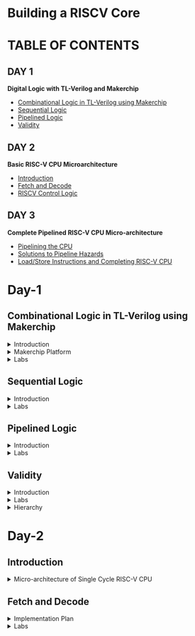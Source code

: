 # Building a RISCV Core
# TABLE OF CONTENTS
## DAY 1
**Digital Logic with TL-Verilog and Makerchip**  
+ [Combinational Logic in TL-Verilog using Makerchip](#combinational-logic-in-tl-verilog-using-makerchip)
+ [Sequential Logic](#sequential-logic)
+ [Pipelined Logic](#pipelined-logic)
+ [Validity](#validity)

## DAY 2
**Basic RISC-V CPU Microarchitecture**
+ [Introduction](#introduction)
+ [Fetch and Decode](#fetch-and-decode)
+ [RISCV Control Logic](#riscv-control-logic)

## DAY 3
**Complete Pipelined RISC-V CPU Micro-architecture**
+ [Pipelining the CPU](#pipelining-the-cpu)
+ [Solutions to Pipeline Hazards](#solutions-to-pipeline-hazards)
+ [Load/Store Instructions and Completing RISC-V CPU](#load/store-instructions-and-completing-risc-v-cpu)

# Day-1
## Combinational Logic in TL-Verilog using Makerchip
<details>
<summary> Introduction </summary>

+ **Logic Gates**
  
  Logic gates are fundamental building blocks of digital circuits and are used to perform logical operations on binary numbers. They manipulate binary information, where 0 represents false or low voltage, and 1 represents true or high voltage.

<p align="center">
<img width="505" alt="image" src="https://github.com/Veda1809/RISCV_based_myth/assets/142098395/dc4c7ced-363f-4712-9ffd-d52da2a217bf">
</p>
<p align="center">
  Fig 1.
</p>

+ **Boolean Operation**

  Boolean operations are fundamental operations in Boolean algebra, a mathematical structure dealing with variables that can take on one of two values, typically denoted as true (1) and false (0).

<p align="center">
<img width="344" alt="image" src="https://github.com/Veda1809/RISCV_based_myth/assets/142098395/6d87e1de-cd86-4708-89e5-d8f14c84c5de">
</p>
<p align="center">
  Fig 2.
</p>

+ **Basic Mux Implementation**

   A 2:1 multiplexer (also known as a 2-to-1 mux) is a digital circuit that selects one of two input data lines and directs it to a single output line based on a control signal. The control signal determines which of the two input lines is transmitted to the output.

<p align="center">
<img width="167" alt="image" src="https://github.com/Veda1809/RISCV_based_myth/assets/142098395/5d858058-d4b0-4e6e-ad53-d402aab85f7c">
</p>
<p align="center">
  Fig 3.
</p>

``` v
assign f = s ? x1 : x2;
```

+ **Chaining Ternary Operator**

<p align="center">
<img width="151" alt="image" src="https://github.com/Veda1809/RISCV_based_myth/assets/142098395/c478b402-a4d2-4bd9-b883-c25bd5c58197">
<img width="157" alt="image" src="https://github.com/Veda1809/RISCV_based_myth/assets/142098395/2682bfab-f2b8-4c4a-a90f-e6db6f6c4ac2">
</p>
<p align="center">
  Fig 4.
</p>

```v
assign f = sel[0] ? a : (sel[1] ? b : (sel[2] ? c : d)) ;
```

</details>

<details>
<summary> Makerchip Platform </summary>

+ Go to http://makerchip.com/
+ Click `IDE`
+ Open `Tutorials` then `Validity Tutorial`
+ Click `Load Pythogorean Example`
+ Split planes and move tabs.
+ Zoom/pan in Diagram with mouse wheel and drag.
+ Zoom waveform with `Zoom In` button.
+ Click `$bb_sq` in waveform to highlight in the diagram.

<p align="center">
<img width="960" alt="image" src="https://github.com/Veda1809/RISCV_based_myth/assets/142098395/351ab7e6-940b-47c4-9a06-d687d99147f3">
</p>
<p align="center">
  Fig 5.
</p>

</details>

<details>
<summary> Labs </summary>

**Inverter**
+ Open `Examples`(under `Tutorials`).
+ Load `Makerchip Default Template`.
+ Make an inverter.
+ On line 16, in place of `//..` , type `$out = ! $in1;` (preserve 3-space indentation, no tabs).
+ Compile (`E` menu).

<p align="center">
<img width="960" alt="image" src="https://github.com/Veda1809/RISCV_based_myth/assets/142098395/afa6bd69-0e70-4ca6-b5a0-4e5d1a5b12fd">
</p>
<p align="center">
  Fig 6.
</p>

  + There was no need to declare $out and $in1 unlike verilog, and no need to assign $in1 . Random stimulus is generated and a warning is produced.


**OR**
+  On line 16, in place of `//..` , type
  ```v
  $out = $in1 | $in2;
  ```

<p align="center">
<img width="959" alt="image" src="https://github.com/Veda1809/RISCV_based_myth/assets/142098395/f6cacef7-f094-4e85-950c-2f8c52896250">
</p>
<p align="center">
  Fig 7.
</p>

**Vectors**
+ Arithmetic operations operate on vectors as binary numbers.
+  On line 16, in place of `//..` , type

 ```v
  $out[4:0] = $in1[3:0] + $in2[3:0];
```

+  `$out[4:0]` creates a vecot of 5 bits.

<p align="center">
<img width="959" alt="image" src="https://github.com/Veda1809/RISCV_based_myth/assets/142098395/e7f72dc9-45d7-41b2-8194-1846c454065b">
</p>
<p align="center">
  Fig 8.
</p>

**MUX**
+ ```v
  $out = $sel ? $in1 : $in2;
  ```

<p align="center">
<img width="959" alt="image" src="https://github.com/Veda1809/RISCV_based_myth/assets/142098395/87170d58-c4d6-4a59-9f4c-d23d9812698d">
</p>
<p align="center">
  Fig 9.
</p>

+ Modified the mux to operate on vectors.
   - ```v
     $out[7:0] = $sel ? $in1[7:0] : $in2[7:0];
     ```

<p align="center">
<img width="959" alt="image" src="https://github.com/Veda1809/RISCV_based_myth/assets/142098395/f32f865a-3f6e-4f32-82c2-ca3af28b6c7e">
</p>
<p align="center">
  Fig 10.
</p>

**Combinational Calculator**

<p align="center">
  <img width="308" alt="image" src="https://github.com/Veda1809/RISCV_based_myth/assets/142098395/c28c7768-d70f-4bb0-8bc4-e96a78267add">
</p>
<p align="center">
  Fig 11.
</p>

```v
$reset = *reset;
$val1[31:0] = $rand1[3:0];
$val2[31:0] = $rand2[3:0];
$sum[31:0] = $val1[31:0] + $val2[31:0];
$diff[31:0] = $val1[31:0] - $val2[31:0];
$prod[31:0] = $val1[31:0] * $val2[31:0];
$quot[31:0] = $val1[31:0] / $val2[31:0];
$out[31:0] = $op[1] ? ($op[0] ? $quot : $prod)
                    : ($op[0] ? $diff : $sum);
```

<p align="center">
<img width="960" alt="image" src="https://github.com/Veda1809/RISCV_based_myth/assets/142098395/b085c8d7-b712-4625-80bf-c9d2bbdc93c0">
</p>
<p align="center">
  Fig 12.
</p>

</details>

## Sequential Logic
<details>
<summary> Introduction </summary>

**Sequential Logic**
+ Sequential logic is sequenced by a clock signal.
+ A D-FF transitions next state to current state on a rising clock edge.
+ The circuit is constructed to enter a known state in response to a reset signal.

<p align="center">
<img width="265" alt="image" src="https://github.com/Veda1809/RISCV_based_myth/assets/142098395/b4e2e060-11f2-4d37-92a1-f0118c97f10d">
</p>
<p align="center">
  Fig 1.
</p>

**Values in Verilog**
<p align="center">
  <img width="281" alt="image" src="https://github.com/Veda1809/RISCV_based_myth/assets/142098395/e220d1be-1f0f-4cd2-ae27-6a12e73c77ab">
</p>
<p align="center">
  Fig 2.
</p>

+ Simulator configuration :
  - will zero-extend or truncate when widths are mismatched (without warning).
  - uses 2-state simulation (no X's)
</details>

<details>
<summary> Labs </summary>

**Fibonacci Series-Reset**

+ Next value is the sum of previous two numbers: 1, 1, 2, 3, 5, 8, ...
<p align="center">
<img width="247" alt="image" src="https://github.com/Veda1809/RISCV_based_myth/assets/142098395/d3998208-dfb3-4375-ab65-3abc633819ac">
</p>
<p align="center">
Fig 3.
</p>

+ ```v
  $num[31:0] = $reset ? 1 : (>>1$num + >>2$num);
  ```

<p align="center">
<img width="959" alt="image" src="https://github.com/Veda1809/RISCV_based_myth/assets/142098395/1aeae6a6-4ff7-45c0-8897-b110e5b30c57">
</p>
<p align="center">
Fig 4.
</p>

**Counter**

+ Designed a free running counter.

<p align="center">
<img width="143" alt="image" src="https://github.com/Veda1809/RISCV_based_myth/assets/142098395/20c5e180-cb88-4a52-9bfd-f45a8e4f4033">
</p>
<p align="center">
  Fig 5.
</p>

+ ```v
     $cnt[31:0] = $reset ? 0 : (1 + >>1$cnt);
  ```

<p align="center">
<img width="960" alt="image" src="https://github.com/Veda1809/RISCV_based_myth/assets/142098395/7f492f6d-24aa-48e6-8a37-a2836264f251">
</p>
<p align="center">
  Fig 6.
</p>

**Sequential Calculator**

<p align="center">
<img width="314" alt="image" src="https://github.com/Veda1809/RISCV_based_myth/assets/142098395/b1c50abb-e7e8-4f01-8973-093a02c26cbe">
</p>
<p align="center">
  Fig 7.
</p>

+ ```v
   $reset = *reset;
   $val2[31:0] = $rand2[3:0]; 
   $val1[31:0] = >>1$out[31:0];
   $sum[31:0] = $val1[31:0] + $val2[31:0];
   $diff[31:0] = $val1[31:0] - $val2[31:0];
   $prod[31:0] = $val1[31:0] * $val2[31:0];
   $quot[31:0] = $val1[31:0] / $val2[31:0];
   $out[31:0] = $reset ? 32'b0 :
                ($op[1] ? ($op[0] ? $quot : $prod)
                        : ($op[0]? $diff : $sum));
  ```

<p align="center">
<img width="960" alt="image" src="https://github.com/Veda1809/RISCV_based_myth/assets/142098395/5576c9d8-d46e-407a-8473-b2027fe06cee">
</p>
<p align="center">
  Fig 8.
</p>

<p align="center">
<img width="540" alt="image" src="https://github.com/Veda1809/RISCV_based_myth/assets/142098395/e2b63305-29bf-41a6-8073-3ac5b504f684">
</p>
<p align="center">
  Fig 9.
</p>

</details>

## Pipelined Logic
<details>
<summary> Introduction </summary>

**Pythagoras's Theorem**

<p align="center">
  <img width="151" alt="image" src="https://github.com/Veda1809/RISCV_based_myth/assets/142098395/72828588-2914-46a1-9cc6-22e36ab47151">
</p>
<p align="center">
  Fig 1.
</p>

+ Computation cannot be done in a single cycle, hence we distribute the calculation over 3 cycles.
<p align="center">
  <img width="298" alt="image" src="https://github.com/Veda1809/RISCV_based_myth/assets/142098395/d03e696c-fd46-446b-9c44-995806260706">
</p>
<p align="center">
  Fig 2.
</p>

+ TL Verilog gives us the ability to model this in what we called as **timing abstract** representation.
<p align="center">
<img width="284" alt="image" src="https://github.com/Veda1809/RISCV_based_myth/assets/142098395/33ed466c-9a22-4411-bb0b-eb6761cc1157">
</p>
<p align="center">
  Fig 3.
</p>

```v
|calc
         @1
            $aa_sq[7:0] = $aa[3:0] ** 2;
            $bb_sq[7:0] = $bb[3:0] ** 2;
         @2
            $cc_sq[8:0] = $aa_sq + $bb_sq;
         @3
            $cc[4:0] = sqrt($cc_sq);
```

**Retiming**
```v
|calc
         @0
            $aa_sq[7:0] = $aa[3:0] ** 2;
         @1 
            $bb_sq[7:0] = $bb[3:0] ** 2;
         @2
            $cc_sq[8:0] = $aa_sq + $bb_sq;
         @4
            $cc[4:0] = sqrt($cc_sq);
```
<p align="center">
  <img width="332" alt="image" src="https://github.com/Veda1809/RISCV_based_myth/assets/142098395/3f1d17b0-8ba2-44aa-a4b1-80e2c32e19b3">
</p>
<p align="center">
  Fig 4.
</p>

+ There will be no impact on behavior.

<p align="center">
  <img width="960" alt="image" src="https://github.com/Veda1809/RISCV_based_myth/assets/142098395/f4c22366-262d-4241-8dec-c428dc4d974d">
</p>
<p align="center">
  Fig 5. Without pipeline
</p>

<p align="center">
  <img width="959" alt="image" src="https://github.com/Veda1809/RISCV_based_myth/assets/142098395/4a53fc38-ab04-4ea0-a3d5-3e74f20bc601">
</p>
<p align="center">
  Fig 6. With pipeline
</p>

**Identifiers and Types**
+ Type of an identifier determined by symbol prefix and case/delimitation style.
<p align="center">
  <img width="158" alt="image" src="https://github.com/Veda1809/RISCV_based_myth/assets/142098395/8d4d6c1f-a82a-4ef5-adf8-1b40f7bad737">
</p>
<p align="center">
  Fig 7.
</p>

+ First token must start with two alpha characters.
  - $lower_case : pipe signal
  - $CamelCase : state signal ( Pascal case)
  - $UPPER_CASE : keyword signal
+ Numbers end tokens (after alphas)
  - $base64_value : good
  - $bad_value_5 : bad
+ Numeric identifiers
  - `>>1` : ahead by 1

</details>

<details>
<summary> Labs </summary> 

+ Example
  ```v
  |comp
      
      @1
         $err1 = $bad_input || $illegal_op;
      @3
         $err2 = $err1 || $over_flow;
      @6
         $err3 = $div_by_zero || $err2;
  ```
<p align="center">
  <img width="960" alt="image" src="https://github.com/Veda1809/RISCV_based_myth/assets/142098395/3f3cdbc3-39f3-4cf4-aab8-927b48c39cca">
</p>
<p align="center">
  Fig 8.
</p>

+ Counter and Calculator in pipeline

<p align="center">
  <img width="298" alt="image" src="https://github.com/Veda1809/RISCV_based_myth/assets/142098395/96837410-4d83-44f5-86c2-f9ceecfc6568">
</p>
<p align="center">
  Fig 9.
</p>

```v
|calc
      @0
         $reset = *reset;
      @1
         $val2[31:0] = $rand2[3:0];
         $val1[31:0] = (>>1$out[31:0]);
         $sum[31:0] = $val1[31:0] + $val2[31:0];
         $diff[31:0] = $val1[31:0] - $val2[31:0];
         $prod[31:0] = $val1[31:0] * $val2[31:0];
         $quot[31:0] = $val1[31:0] / $val2[31:0];
         $out[31:0] = $reset ? 32'b0 :
                      ($op[1] ? ($op[0] ? $quot : $prod)
                              : ($op[0]? $diff : $sum));
         $cnt[31:0] = $reset ? 0 : (1 + >>1$cnt);
```

<p align="center">
<img width="960" alt="image" src="https://github.com/Veda1809/RISCV_based_myth/assets/142098395/8e2a534d-fe0d-43a6-97b6-139bc5a41504">
<img width="503" alt="image" src="https://github.com/Veda1809/RISCV_based_myth/assets/142098395/1d0f1af7-8ae3-4986-85f1-43b0c19bb772">
</p>
<p align="center">
  Fig 10.
</p>

+ 2-Cycle Calculator
<p align="center">
  <img width="292" alt="image" src="https://github.com/Veda1809/RISCV_based_myth/assets/142098395/52da0bab-1d7d-4264-af5a-481c00d26757">
</p>
<p align="center">
  Fig 11.
</p>

```v
|calc 
      @0
         $reset = *reset;
      @1  
         $val1[31:0] = (>>2$out[31:0]);
         $val2[31:0] = $rand2[3:0];
         $sum[31:0] = $val1[31:0] + $val2[31:0];
         $diff[31:0] = $val1[31:0] - $val2[31:0];
         $prod[31:0] = $val1[31:0] * $val2[31:0];
         $quot[31:0] = $val1[31:0] / $val2[31:0];
         $cnt[0] = $reset ? 0 : (1 + >>1$cnt);
      @2
         $valid[0] = $cnt;
         $rst = ~$valid[0] || $reset;
         $out[31:0] = $rst ? 32'b0 :
                      ($op[1] ? ($op[0] ? $quot : $prod)
                              : ($op[0]? $diff : $sum));
```
<p align="center">
<img width="960" alt="image" src="https://github.com/Veda1809/RISCV_based_myth/assets/142098395/4b2c78b6-a08b-4195-9bf5-c1ec1799d531">
<img width="476" alt="image" src="https://github.com/Veda1809/RISCV_based_myth/assets/142098395/968dc248-1c0c-4d45-a990-32023ff2ab15">
</p>
<p align="center">
  Fig 12.
</p>

</details>

## Validity
<details>
<summary> Introduction </summary> 

+ Validity provides:
  - Easier debug
  - Cleaner design
  - Better error checking
  - Automated clock gating
 
+ Clock gating
  - Clock signals are distributed to every flip flop. CLocks toggle twice per cycle, which consumes power.
  - CLock gating avoids toggling clock signals.
  - TL-verilog can produce fine-grained gating (or enables).
  
</details>

<details>
<summary> Labs </summary>  

+ Distance accumulator

<p align="center">
<img width="341" alt="image" src="https://github.com/Veda1809/RISCV_based_myth/assets/142098395/6268ea4f-02f4-44ea-ad0a-00c3bcc10221">
</p>
<p align="center">
  Fig 1.
</p>

```v
|calc
      @1
         $reset = *reset;
      ?$valid
         @1
            $aa_sq[31:0] = $aa[3:0] ** 2;
            $bb_sq[31:0] = $bb[3:0] ** 2;
         @2
            $cc_sq[31:0] = $aa_sq + $bb_sq;
         @3
            $cc[31:0] = sqrt($cc_sq);
      @4
         $tot_dist[63:0] = 
                   $reset ? '0 :
                   $valid ? >>1$tot_dist + $cc :
                            >>1$tot_dist;
```

<p align="center">
  <img width="960" alt="image" src="https://github.com/Veda1809/RISCV_based_myth/assets/142098395/7c034523-0164-4d80-808c-a59ae8218355">
</p>
<p align="center">
  Fig 2.
</p>

+ 2-Cycle Calculator with Validity

<p align="center">
  <img width="297" alt="image" src="https://github.com/Veda1809/RISCV_based_myth/assets/142098395/4fafe266-cf7c-4bc9-bf16-c145fcc662b2">
</p>
<p align="center">
  Fig 3.
</p>

```v
|calc
      @0
         $reset = *reset;
      @1
         $valid = $reset ? 1'b0 : >>1$valid + 1'b1;
         $val2[31:0] = $rand2[3:0];
         $val1[31:0] = >>2$out;
         $reset_or_valid = $valid || $reset;
      ?$reset_or_valid
         @1
            $sum[31:0] = $val1[31:0] + $val2[31:0];
            $diff[31:0] = $val1[31:0] - $val2[31:0];
            $prod[31:0] = $val1[31:0] * $val2[31:0];
            $quot[31:0] = $val1[31:0] / $val2[31:0];
         @2 
            $out[31:0] = $reset ? 32'b0 : 
                        ($op[1:0] == 2'b00) ? $sum :
                        ($op[1:0] == 2'b01) ? $diff :
                        ($op[1:0] == 2'b10) ? $prod : $quot;
```

<p align="center">
<img width="956" alt="image" src="https://github.com/Veda1809/RISCV_based_myth/assets/142098395/442cb8a9-6c62-4c0b-a27a-f367b3ecff19">
<img width="830" alt="image" src="https://github.com/Veda1809/RISCV_based_myth/assets/142098395/5eb1d3ca-ca0d-4563-af38-dc2a02bc587f">
</p>
<p align="center">
Fig 4.
</p>

+ Calculator with Single-Value Memory

<p align="center">
  <img width="323" alt="image" src="https://github.com/Veda1809/RISCV_based_myth/assets/142098395/81bbd477-b907-40f9-8d03-4582c8c7459f">
</p>
<p align="center">
  Fig 5.
</p>

```v
 |calc
      @0
         $reset = *reset;
      @1
         $valid = $reset ? 1'b0 : >>1$valid + 1'b1;
         $val2[31:0] = $rand2[3:0];
         $val1[31:0] = >>2$out;
         $reset_or_valid = $valid || $reset;
      ?$reset_or_valid
         @1
            $sum[31:0] = $val1[31:0] + $val2[31:0];
            $diff[31:0] = $val1[31:0] - $val2[31:0];
            $prod[31:0] = $val1[31:0] * $val2[31:0];
            $quot[31:0] = $val1[31:0] / $val2[31:0];
         @2 
            $mem[31:0] = $reset ? 32'b0 : 
                         ($op[2:0] == 3'b101) ? $val1 :
                                              >>2$mem;
            $out[31:0] = $reset ? 32'b0 : 
                        ($op[2:0] == 3'b000) ? $sum :
                        ($op[2:0] == 3'b001) ? $diff :
                        ($op[2:0] == 3'b010) ? $prod : 
                        ($op[2:0] == 3'b011) ? $quot : 
                        ($op[2:0] == 3'b100) ? >>2$mem : >>2$out;
```

<p align="center">
<img width="959" alt="image" src="https://github.com/Veda1809/RISCV_based_myth/assets/142098395/7d5e4605-d058-45e6-82d1-15f8565c29f2">
<img width="785" alt="image" src="https://github.com/Veda1809/RISCV_based_myth/assets/142098395/d2827a11-216d-4e3e-a376-ca69b265b5a1">
</p>
<p align="center">
  Fig 6.
</p>

</details>

<details>
<summary> Hierarchy </summary>

<p align="center">
  <img width="381" alt="image" src="https://github.com/Veda1809/RISCV_based_myth/assets/142098395/3154b7a2-b8f3-4173-98f3-f06db688fc1e">
</p>
<p align="center">
  Fig 7.
</p>

<p align="center">
  <img width="959" alt="image" src="https://github.com/Veda1809/RISCV_based_myth/assets/142098395/8af0e2ff-58fd-443a-bb89-5c245cf057ff">
</p>
<p align="center">
  Fig 8.
</p>

</details>

# Day-2
## Introduction
<details>
<summary> Micro-architecture of Single Cycle RISC-V CPU </summary>

</details>

## Fetch and Decode
<details>
<summary> Implementation Plan </summary> 

<p align="center">
<img width="436" alt="image" src="https://github.com/Veda1809/RISCV_based_myth/assets/142098395/641526e6-4ccd-4dd9-ba7a-c61c4aeab0cc">
</p>
<p align="center">
  Fig 1.
</p>

</details>

<details>
<summary> Labs </summary>

+ Lab for PC

```v
|cpu
      @0
         $reset = *reset;
         $pc[31:0] = >>1$reset ? 32'b0 :
                                 >>1$pc + 32'd4;
```

<p align="center">
<img width="960" alt="image" src="https://github.com/Veda1809/RISCV_based_myth/assets/142098395/4bcc36c3-6b4f-475d-8ef9-0970dd2e949c">
</p>
<p align="center">
  Fig 2.
</p>

+ Lab for Insstruction Fetch Logic

```v
|cpu
      @0
         $reset = *reset;
         $pc[31:0] = >>1$reset ? 32'b0 :
                                 >>1$pc + 32'd4;
         $imem_rd_addr[M4_IMEM_INDEX_CNT-1:0] = $pc[M4_IMEM_INDEX_CNT+1:2];
         $imem_rd_en = !$reset;
      /imem[7:0]
         @1
            $instr[31:0] = *instrs\[#imem\];
      ?$imem_rd_en
         @1
            $imem_rd_data[31:0] = /imem[$imem_rd_addr]$instr;
      @1   
         $instr[31:0] = $imem_rd_data[31:0];
```

<p align="center">
<img width="959" alt="image" src="https://github.com/Veda1809/RISCV_based_myth/assets/142098395/60641804-d2f2-44dc-91b3-5e48aaea6b56">
  <img width="939" alt="image" src="https://github.com/Veda1809/RISCV_based_myth/assets/142098395/8dec92ae-607d-4b1a-92e1-dc256d8b61dc">
</p>
<p align="center">
  Fig 3.
</p>

+ Lab for Instruction Decode

<p align="center">
  <img width="515" alt="image" src="https://github.com/Veda1809/RISCV_based_myth/assets/142098395/3382ad8a-c171-4511-acfc-750e92559fef">
  <img width="465" alt="image" src="https://github.com/Veda1809/RISCV_based_myth/assets/142098395/1e7308f0-6ceb-4b9f-ad61-f43fe0893259">
  <img width="457" alt="image" src="https://github.com/Veda1809/RISCV_based_myth/assets/142098395/4fee566e-2884-4286-bcb6-cf79db7b16f0">
</p>
<p align="center">
  Fig 4.
</p>

```v
|cpu
      @0
         $reset = *reset;
         $pc[31:0] = >>1$reset ? 32'b0 :
                                 >>1$pc + 32'd4;
         $imem_rd_addr[M4_IMEM_INDEX_CNT-1:0] = $pc[M4_IMEM_INDEX_CNT+1:2];
         $imem_rd_en = !$reset;
      /imem[7:0]
         @1
            $instr[31:0] = *instrs\[#imem\];
      ?$imem_rd_en
         @1
            $imem_rd_data[31:0] = /imem[$imem_rd_addr]$instr;
      @1   
         $instr[31:0] = $imem_rd_data[31:0];
         $is_b_instr = $instr[6:2] ==? 5'b11000;
         $is_r_instr = $instr[6:2] ==? 5'b01011 ||
                          $instr[6:2] ==? 5'b011x0 ||
                          $instr[6:2] ==? 5'b10100;
         $is_j_instr = $instr[6:2] ==? 5'b11011;
         $is_i_instr = $instr[6:2] ==? 5'b0000x ||
                            $instr[6:2] ==? 5'b001x0 ||
                            $instr[6:2] ==? 5'b11001;
         $is_u_instr = $instr[6:2] ==? 5'b0x101;
         $is_s_instr = $instr[6:2] ==? 5'b0100x;
         $rs1[4:0] = $instr[19:15];
         $rs2[4:0] = $instr[24:20];
         $rd[4:0] = $instr[11:7];
         $opcode[6:0] = $instr[6:0];
         $funct7[6:0] = $instr[31:25];
         $funct3[2:0] = $instr[14:12];
         $imm[31:0] = $is_i_instr ? {{21{$instr[31]}}, $instr[30:20]} :
                         $is_s_instr ? {{21{$instr[31]}}, $instr[30:25], $instr[11:7]} :
                         $is_b_instr ? {{20{$instr[31]}}, $instr[7], $instr[30:25], $instr[11:8], 1'b0} :
                         $is_u_instr ? {$instr[31:12], 12'b0} :
                         $is_j_instr ? {{12{$instr[31]}}, $instr[19:12], $instr[20], $instr[30:21], 1'b0} :
                                     32'b0;
```
<p align="center">
  <img width="960" alt="image" src="https://github.com/Veda1809/RISCV_based_myth/assets/142098395/c2759d98-9eee-457e-8114-6b7fbf1079a6">
<img width="960" alt="image" src="https://github.com/Veda1809/RISCV_based_myth/assets/142098395/03f41240-b9c3-4235-ac98-8a1fea97e651">
</p>
<p align="center">
  Fig 5.
</p>

+ Lab for Instruction Decode with Validity

```v
|cpu
      @0
         $reset = *reset;
         $pc[31:0] = >>1$reset ? 32'b0 :
                                 >>1$pc + 32'd4;
         $imem_rd_addr[M4_IMEM_INDEX_CNT-1:0] = $pc[M4_IMEM_INDEX_CNT+1:2];
         $imem_rd_en = !$reset;
      /imem[7:0]
         @1
            $instr[31:0] = *instrs\[#imem\];
      ?$imem_rd_en
         @1
            $imem_rd_data[31:0] = /imem[$imem_rd_addr]$instr;
      @1   
         $instr[31:0] = $imem_rd_data[31:0];
         $is_b_instr = $instr[6:2] ==? 5'b11000;
         $is_r_instr = $instr[6:2] ==? 5'b01011 ||
                          $instr[6:2] ==? 5'b011x0 ||
                          $instr[6:2] ==? 5'b10100;
         $is_j_instr = $instr[6:2] ==? 5'b11011;
         $is_i_instr = $instr[6:2] ==? 5'b0000x ||
                            $instr[6:2] ==? 5'b001x0 ||
                            $instr[6:2] ==? 5'b11001;
         $is_u_instr = $instr[6:2] ==? 5'b0x101;
         $is_s_instr = $instr[6:2] ==? 5'b0100x;
         $rs1_valid = $is_r_instr || $is_i_instr || $is_s_instr || $is_b_instr;
         $rs2_valid = $is_r_instr || $is_s_instr || $is_b_instr;
         $rd_valid = $is_r_instr || $is_i_instr || $is_u_instr || $is_j_instr;
         $funct3_valid = $is_r_instr || $is_i_instr || $is_s_instr || $is_b_instr;
         $funct7_valid = $is_r_instr;
         $imm[31:0] = $is_i_instr ? {{21{$instr[31]}}, $instr[30:20]} :
                         $is_s_instr ? {{21{$instr[31]}}, $instr[30:25], $instr[11:7]} :
                         $is_b_instr ? {{20{$instr[31]}}, $instr[7], $instr[30:25], $instr[11:8], 1'b0} :
                         $is_u_instr ? {$instr[31:12], 12'b0} :
                         $is_j_instr ? {{12{$instr[31]}}, $instr[19:12], $instr[20], $instr[30:21], 1'b0} :
                                     32'b0;
         ?$rs1_valid
            $rs1[4:0] = $instr[19:15];
         ?$rs2_valid
            $rs2[4:0] = $instr[24:20];
         ?$rd_valid
            $rd[4:0] = $instr[11:7];
         ?$funct3_valid
            $funct3[2:0] = $instr[14:12];
         ?$funct7_valid
            $funct7[6:0] = $instr[31:25];
         $opcode[6:0] = $instr[6:0];
```

<p align="center">
<img width="960" alt="image" src="https://github.com/Veda1809/RISCV_based_myth/assets/142098395/e3d00438-2e4e-4062-84f7-d35c8211708c">
<img width="960" alt="image" src="https://github.com/Veda1809/RISCV_based_myth/assets/142098395/00b680d8-58de-4695-b31e-04f293ee9185">
</p>
<p align="center">
  Fig 6.
</p>

+ Lab to Decode Individual Instruction

<p align="center">
  <img width="328" alt="image" src="https://github.com/Veda1809/RISCV_based_myth/assets/142098395/9ac885b0-78de-4cd0-a46a-3a1c77a378ce">
</p>
<p align="center">
  Fig 7.
</p>

```v
|cpu
      @0
         $reset = *reset;
         $pc[31:0] = >>1$reset ? 32'b0 :
                                 >>1$pc + 32'd4;
         $imem_rd_addr[M4_IMEM_INDEX_CNT-1:0] = $pc[M4_IMEM_INDEX_CNT+1:2];
         $imem_rd_en = !$reset;
      /imem[7:0]
         @1
            $instr[31:0] = *instrs\[#imem\];
      ?$imem_rd_en
         @1
            $imem_rd_data[31:0] = /imem[$imem_rd_addr]$instr;
      @1   
         $instr[31:0] = $imem_rd_data[31:0];
         $is_b_instr = $instr[6:2] ==? 5'b11000;
         $is_r_instr = $instr[6:2] ==? 5'b01011 ||
                          $instr[6:2] ==? 5'b011x0 ||
                          $instr[6:2] ==? 5'b10100;
         $is_j_instr = $instr[6:2] ==? 5'b11011;
         $is_i_instr = $instr[6:2] ==? 5'b0000x ||
                            $instr[6:2] ==? 5'b001x0 ||
                            $instr[6:2] ==? 5'b11001;
         $is_u_instr = $instr[6:2] ==? 5'b0x101;
         $is_s_instr = $instr[6:2] ==? 5'b0100x;
         $rs1_valid = $is_r_instr || $is_i_instr || $is_s_instr || $is_b_instr;
         $rs2_valid = $is_r_instr || $is_s_instr || $is_b_instr;
         $rd_valid = $is_r_instr || $is_i_instr || $is_u_instr || $is_j_instr;
         $funct3_valid = $is_r_instr || $is_i_instr || $is_s_instr || $is_b_instr;
         $funct7_valid = $is_r_instr;
         $imm[31:0] = $is_i_instr ? {{21{$instr[31]}}, $instr[30:20]} :
                         $is_s_instr ? {{21{$instr[31]}}, $instr[30:25], $instr[11:7]} :
                         $is_b_instr ? {{20{$instr[31]}}, $instr[7], $instr[30:25], $instr[11:8], 1'b0} :
                         $is_u_instr ? {$instr[31:12], 12'b0} :
                         $is_j_instr ? {{12{$instr[31]}}, $instr[19:12], $instr[20], $instr[30:21], 1'b0} :
                                     32'b0;
         ?$rs1_valid
            $rs1[4:0] = $instr[19:15];
         ?$rs2_valid
            $rs2[4:0] = $instr[24:20];
         ?$rd_valid
            $rd[4:0] = $instr[11:7];
         ?$funct3_valid
            $funct3[2:0] = $instr[14:12];
         ?$funct7_valid
            $funct7[6:0] = $instr[31:25];
         $opcode[6:0] = $instr[6:0];         
         $dec_bits[10:0] = {$funct7[5], $funct3, $opcode};
         $is_bne = $dec_bits ==? 11'bx_001_1100011;
         $is_bltu = $dec_bits ==? 11'bx_110_1100011;
         $is_blt = $dec_bits ==? 11'bx_100_1100011;
         $is_bgeu = $dec_bits ==? 11'bx_111_1100011;
         $is_bge = $dec_bits ==? 11'bx_101_1100011;
         $is_beq = $dec_bits ==? 11'bx_000_1100011;
         $is_addi = $dec_bits ==? 11'bx_000_0010011;
         $is_add = $dec_bits ==? 11'b0_000_0110011;
```

<p align="center">
  <img width="960" alt="image" src="https://github.com/Veda1809/RISCV_based_myth/assets/142098395/803be52a-1ea9-4070-8ddd-027344e2ca13">
  <img width="960" alt="image" src="https://github.com/Veda1809/RISCV_based_myth/assets/142098395/718c8298-3bba-4f35-846d-d30e820ac344">
</p>
<p align="center">
  Fig 8.
</p>

</details>
